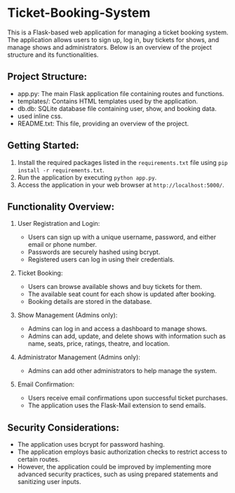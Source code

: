 # Ticket-Booking-System
This is a Flask-based web application for managing a ticket booking system. The application allows users to sign up, log in, buy tickets for shows, and manage shows and administrators. Below is an overview of the project structure and its functionalities.

## Project Structure:
- app.py: The main Flask application file containing routes and functions.
- templates/: Contains HTML templates used by the application.
- db.db: SQLite database file containing user, show, and booking data.
- used inline css.
- README.txt: This file, providing an overview of the project.

## Getting Started:
1. Install the required packages listed in the `requirements.txt` file using `pip install -r requirements.txt`.
2. Run the application by executing `python app.py`.
3. Access the application in your web browser at `http://localhost:5000/`.

## Functionality Overview:
1. User Registration and Login:
   - Users can sign up with a unique username, password, and either email or phone number.
   - Passwords are securely hashed using bcrypt.
   - Registered users can log in using their credentials.

2. Ticket Booking:
   - Users can browse available shows and buy tickets for them.
   - The available seat count for each show is updated after booking.
   - Booking details are stored in the database.

3. Show Management (Admins only):
   - Admins can log in and access a dashboard to manage shows.
   - Admins can add, update, and delete shows with information such as name, seats, price, ratings, theatre, and location.

4. Administrator Management (Admins only):
   - Admins can add other administrators to help manage the system.

5. Email Confirmation:
   - Users receive email confirmations upon successful ticket purchases.
   - The application uses the Flask-Mail extension to send emails.

## Security Considerations:
- The application uses bcrypt for password hashing.
- The application employs basic authorization checks to restrict access to certain routes.
- However, the application could be improved by implementing more advanced security practices, such as using prepared statements and sanitizing user inputs.
